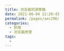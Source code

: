 ```yaml
---
title: 浏览器同源策略
date: 2021-06-04 12:20:43
permalink: /pages/aec296/
categories:
  - 前端
  - 浏览器原理
tags:
  - 
---
```

